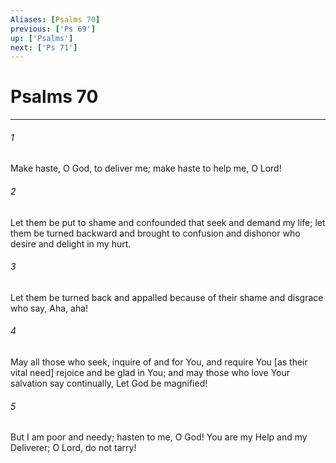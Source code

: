 ```yaml
---
Aliases: [Psalms 70]
previous: ['Ps 69']
up: ['Psalms']
next: ['Ps 71']
---
```

# Psalms 70

***














###### 1 






Make haste, O God, to deliver me; make haste to help me, O Lord! 













###### 2 






Let them be put to shame and confounded that seek and demand my life; let them be turned backward and brought to confusion and dishonor who desire and delight in my hurt. 













###### 3 






Let them be turned back and appalled because of their shame and disgrace who say, Aha, aha! 













###### 4 






May all those who seek, inquire of and for You, and require You [as their vital need] rejoice and be glad in You; and may those who love Your salvation say continually, Let God be magnified! 













###### 5 






But I am poor and needy; hasten to me, O God! You are my Help and my Deliverer; O Lord, do not tarry!
